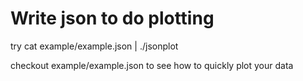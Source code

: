 Write json to do plotting
=======================================

try cat example/example.json | ./jsonplot

checkout example/example.json to see how to quickly plot your data
